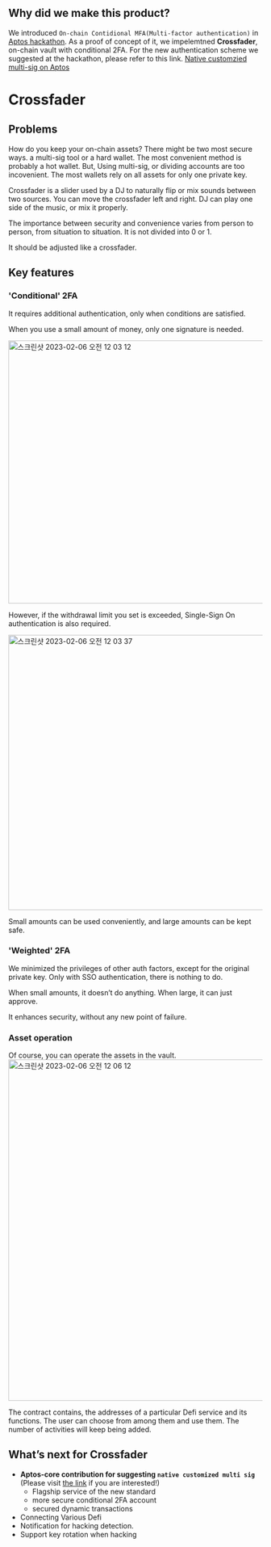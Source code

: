 ## Why did we make this product?

We introduced `On-chain Contidional MFA(Multi-factor authentication)` in [Aptos hackathon](https://aptosfoundation.org/currents/aptos-world-tour-hackathon-seoul-2023). As a proof of concept of it, we impelemtned **Crossfader**, on-chain vault with conditional 2FA. For the new authentication scheme we suggested at the hackathon, please refer to this link. [Native customzied multi-sig on Aptos](https://github.com/team-clank/crossfader-aptos-contract/blob/main/CUSTOMIZED-MULTI-SIG.md)

# Crossfader

## Problems

How do you keep your on-chain assets? There might be two most secure ways. a multi-sig tool or a hard wallet. The most convenient method is probably a hot wallet. But, Using multi-sig, or dividing accounts are too incovenient. The most wallets rely on all assets for only one private key.

Crossfader is a slider used by a DJ to naturally flip or mix sounds between two sources. You can move the crossfader left and right. DJ can play one side of the music, or mix it properly.

The importance between security and convenience varies from person to person, from situation to situation. It is not divided into 0 or 1.

It should be adjusted like a crossfader.

## Key features

### 'Conditional' 2FA

It requires additional authentication, only when conditions are satisfied.

When you use a small amount of money, only one signature is needed.

<img width="521" alt="스크린샷 2023-02-06 오전 12 03 12" src="https://user-images.githubusercontent.com/26621762/216827189-f3329196-5739-4504-8467-cf6b6a4b8a69.png">

However, if the withdrawal limit you set is exceeded, Single-Sign On authentication is also required.

<img width="545" alt="스크린샷 2023-02-06 오전 12 03 37" src="https://user-images.githubusercontent.com/26621762/216827211-c4c56f75-a0ef-46e4-af89-4a1fcbeb4d16.png">

Small amounts can be used conveniently, and large amounts can be kept safe.

### 'Weighted' 2FA

We minimized the privileges of other auth factors, except for the original private key.
Only with SSO authentication, there is nothing to do.

When small amounts, it doesn’t do anything.
When large, it can just approve.

It enhances security, without any new point of failure.

### Asset operation

Of course, you can operate the assets in the vault.
<img width="676" alt="스크린샷 2023-02-06 오전 12 06 12" src="https://user-images.githubusercontent.com/26621762/216827364-b74391d5-1ce3-40cc-bc65-7ab0256c2715.png">

The contract contains, the addresses of a particular Defi service and its functions. The user can choose from among them and use them.
The number of activities will keep being added.

## What’s next for Crossfader

- **Aptos-core contribution for suggesting `native customized multi sig`** (Please visit [the link](https://github.com/team-clank/crossfader-aptos-contract/blob/main/CUSTOMIZED-MULTI-SIG.md) if you are interested!)
  - Flagship service of the new standard
  - more secure conditional 2FA account
  - secured dynamic transactions
- Connecting Various Defi
- Notification for hacking detection.
- Support key rotation when hacking
